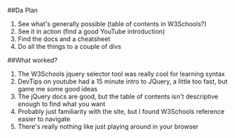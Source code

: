 ##Da Plan
1. See what's generally possible (table of contents in W3Schools?)
2. See it in action (find a good YouTube introduction)
3. Find the docs and a cheatsheet
4. Do all the things to a couple of divs

##What worked?
1. The W3Schools jquery selector tool was really cool for learning syntax
2. DevTips on youtube had a 15 minute intro to JQuery, a little too fast, but game me some good ideas
3. The jQuery docs are good, but the table of contents isn't descriptive enough to find what you want
4. Probably just familiarity with the site, but I found W3Schools reference easier to navigate
5. There's really nothing like just playing around in your browser



